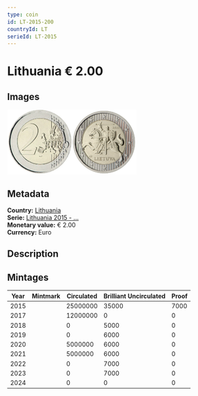 ```yaml
---
type: coin
id: LT-2015-200
countryId: LT
serieId: LT-2015
---
```


# Lithuania € 2.00

## Images

<img src="../../../Images/common-2007-200.webp" height="150" alt="Front image"><img src="Images/lithuania-2015-200.webp" height="150" alt="Back image">

## Metadata

**Country:** [Lithuania](../index.md)\
**Serie:** [Lithuania 2015 - ...](index.md)\
**Monetary value:** € 2.00\
**Currency:** Euro

## Description

## Mintages

| Year | Mintmark | Circulated | Brilliant Uncirculated | Proof |
| ---- | -------- | ---------- | ---------------------- | ----- |
| 2015 |          | 25000000   | 35000                  | 7000  |
| 2017 |          | 12000000   | 0                      | 0     |
| 2018 |          | 0          | 5000                   | 0     |
| 2019 |          | 0          | 6000                   | 0     |
| 2020 |          | 5000000    | 6000                   | 0     |
| 2021 |          | 5000000    | 6000                   | 0     |
| 2022 |          | 0          | 7000                   | 0     |
| 2023 |          | 0          | 7000                   | 0     |
| 2024 |          | 0          | 0                      | 0     |
